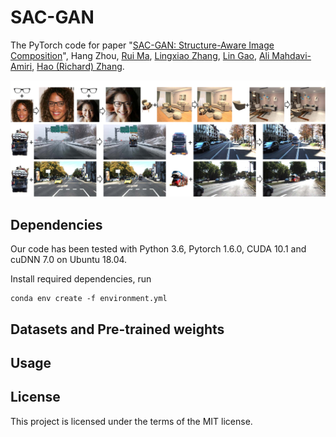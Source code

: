 # SAC-GAN

The PyTorch code for paper "[SAC-GAN: Structure-Aware Image Composition](https://arxiv.org/abs/2112.06596)", Hang Zhou, [Rui Ma](https://ruim-jlu.github.io/), [Lingxiao Zhang](https://scholar.google.com/citations?user=Feu8yU0AAAAJ&hl=en), [Lin Gao](http://geometrylearning.com/lin/), [Ali Mahdavi-Amiri](https://www.sfu.ca/~amahdavi/Home.html), [Hao (Richard) Zhang](https://www.cs.sfu.ca/~haoz/).

<img src='img/teaser.pdf' />

Dependencies
--
Our code has been tested with Python 3.6, Pytorch 1.6.0, CUDA 10.1 and cuDNN 7.0 on Ubuntu 18.04.

Install required dependencies, run
```
conda env create -f environment.yml
```

Datasets and Pre-trained weights
--

Usage
--

License
--
This project is licensed under the terms of the MIT license. 
